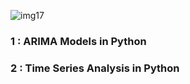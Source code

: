 ![img17](https://user-images.githubusercontent.com/84294406/150211869-63f27e92-57d2-4e5f-a33b-7d2d44c91498.png)

### 1 : ARIMA Models in Python
### 2 : Time Series Analysis in Python

